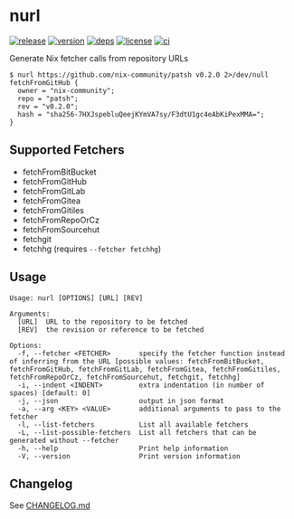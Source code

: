 # nurl

[![release](https://img.shields.io/github/v/release/nix-community/nurl?logo=github&style=flat-square)](https://github.com/nix-community/nurl/releases)
[![version](https://img.shields.io/crates/v/nurl?logo=rust&style=flat-square)][crate]
[![deps](https://deps.rs/repo/github/nix-community/nurl/status.svg?style=flat-square&compact=true)](https://deps.rs/repo/github/nix-community/nurl)
[![license](https://img.shields.io/badge/license-MPL--2.0-blue?style=flat-square)](https://www.mozilla.org/en-US/MPL/2.0)
[![ci](https://img.shields.io/github/actions/workflow/status/nix-community/nurl/ci.yml?label=ci&logo=github-actions&style=flat-square)](https://github.com/nix-community/nurl/actions?query=workflow:ci)

Generate Nix fetcher calls from repository URLs

```console
$ nurl https://github.com/nix-community/patsh v0.2.0 2>/dev/null
fetchFromGitHub {
  owner = "nix-community";
  repo = "patsh";
  rev = "v0.2.0";
  hash = "sha256-7HXJspebluQeejKYmVA7sy/F3dtU1gc4eAbKiPexMMA=";
}
```

## Supported Fetchers

- fetchFromBitBucket
- fetchFromGitHub
- fetchFromGitLab
- fetchFromGitea
- fetchFromGitiles
- fetchFromRepoOrCz
- fetchFromSourcehut
- fetchgit
- fetchhg (requires `--fetcher fetchhg`)

## Usage

```
Usage: nurl [OPTIONS] [URL] [REV]

Arguments:
  [URL]  URL to the repository to be fetched
  [REV]  the revision or reference to be fetched

Options:
  -f, --fetcher <FETCHER>       specify the fetcher function instead of inferring from the URL [possible values: fetchFromBitBucket, fetchFromGitHub, fetchFromGitLab, fetchFromGitea, fetchFromGitiles, fetchFromRepoOrCz, fetchFromSourcehut, fetchgit, fetchhg]
  -i, --indent <INDENT>         extra indentation (in number of spaces) [default: 0]
  -j, --json                    output in json format
  -a, --arg <KEY> <VALUE>       additional arguments to pass to the fetcher
  -l, --list-fetchers           List all available fetchers
  -L, --list-possible-fetchers  List all fetchers that can be generated without --fetcher
  -h, --help                    Print help information
  -V, --version                 Print version information
```

## Changelog

See [CHANGELOG.md](CHANGELOG.md)

[crate]: https://crates.io/crates/nurl
